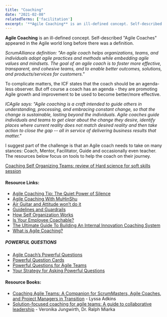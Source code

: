 ```yaml
---
title: "Coaching"
date: "2021-02-08"
relatedTerms: ['facilitation']
excerpt: '**Agile Coaching** is an ill-defined concept. Self-described "Agile Coaches" appeared in'
---
```


**Agile Coaching** is an ill-defined concept. Self-described "Agile Coaches" appeared in the Agile world long before there was a definition.

_ScrumAlliance definition: "An agile coach helps organizations, teams, and individuals adopt agile practices and methods while embedding agile values and mindsets. The goal of an agile coach is to foster more effective, transparent, and cohesive teams, and to enable better outcomes, solutions, and products/services for customers."_

To complicate matters, the ICF states that the coach should be an agenda-less observer. But off course a coach has an agenda - they are promoting Agile growth and improvement to be used to become better/more effective.

_ICAgile says: "Agile coaching is a craft intended to guide others in understanding, processing, and embracing constant change, so that the change is sustainable, lasting beyond the individuals. Agile coaches guide individuals and teams to get clear about the change they desire, identify places where current reality does not match desired reality and then take action to close the gap -- all in service of delivering business results that matter."_

I suggest part of the challenge is that an Agile coach needs to take on many stances: Coach, Mentor, Facilitator, Guide and occasionally even teacher. The resources below focus on tools to help the coach on their journey.

[Coaching Self Organizing Teams: review of Hard science for soft skills session](/blog/coaching-self-organizing-teams)

#### Resource Links:

- [Agile Coaching Tip: The Quiet Power of Silence](https://www.solutionsiq.com/resource/blog-post/agile-coachin-power-of-silence/)
- [Agile Coaching With MuHinShu](https://dzone.com/articles/agile-coaching-with-muhinshu)
- [Air Guitar and Attitude won’t do it](https://www.infoq.com/news/2008/08/coaching_teams/)
- [Guidelines and Guardrails](https://salfreudenberg.wordpress.com/2018/04/23/guidelines-and-guardrails/)
- [How Self Organization Works](https://shift314.com/coaching-self-organizing-teams/)
- [Is Your Employee Coachable?](https://hbr.org/2015/02/is-your-employee-coachable)
- [The Ultimate Guide To Building An Internal Innovation Coaching System](https://movestheneedle.com/leadership/2018-11-5-tips-for-building-an-internal-innovation-coaching-system/)
- [What is Agile Coaching?](http://whatisagilecoaching.org)

##### POWERFUL QUESTIONS

- [Agile Coach’s Powerful Questions](https://agilepartnership.com/fr/agile-coachs-powerful-questions/)
- [Powerful Question Cards](https://www.growingagile.co.za/powerfulquestioncards/)
- [Powerful Questions for Agile Teams](https://www.coachingagileteams.com/2008/04/15/agile/powerful-questions-for-agile-teams/)
- [Your Strategy for Asking Powerful Questions](https://www.agile42.com/za/blog/2013/08/16/listen-be-curious-ask-great-questions/)

#### Resource Books:

- [Coaching Agile Teams: A Companion for ScrumMasters, Agile Coaches, and Project Managers in Transition](https://www.amazon.ca/Coaching-Agile-Teams-ScrumMasters-Transition/dp/0321637704/&tag=notesfromatoo-20) - Lyssa Adkins
- [Solution-focused coaching for agile teams: A guide to collaborative leadership](https://www.amazon.ca/Solution-focused-coaching-agile-teams-collaborative-ebook/dp/B09JT4LQT6/&tag=notesfromatoo-20) - Veronika Jungwirth, Dr. Ralph Miarka

